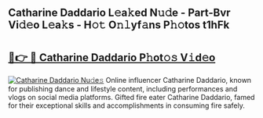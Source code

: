 ## Catharine Daddario L𝚎a𝚔ed N𝚞𝚍e - Part-Bvr Vi𝚍𝚎o L𝚎a𝚔s - H𝚘𝚝 O𝚗𝚕yf𝚊ns P𝚑𝚘tos t1hFk

# <h2><a href="http://kfc5c1.oniu.top/?m=Catharine+Daddario">🔗👉 🔴 Catharine Daddario P𝚑ot𝚘𝚜 V𝚒d𝚎o</a></h2>

[![Catharine Daddario Nu𝚍e𝚜](https://i.imgur.com/0qMVB7G.gif)](http://kfc5c1.oniu.top/?m=Catharine+Daddario)
Online influencer Catharine Daddario, known for publishing dance and lifestyle content, including performances and vlogs on social media platforms. Gifted fire eater Catharine Daddario, famed for their exceptional skills and accomplishments in consuming fire safely.  
